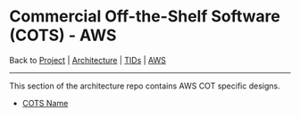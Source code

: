# Commercial Off-the-Shelf Software (COTS) - AWS

Back to [Project](../../../../README.md) | [Architecture](../../../README.md) | [TIDs](../../README.md) | [AWS](../README.md)

---

This section of the architecture repo contains AWS COT specific designs.

- [COTS Name](some-cots.md)
